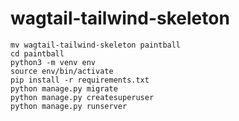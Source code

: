# wagtail-tailwind-skeleton

```shell
mv wagtail-tailwind-skeleton paintball
cd paintball
python3 -m venv env
source env/bin/activate
pip install -r requirements.txt
python manage.py migrate
python manage.py createsuperuser
python manage.py runserver
```
